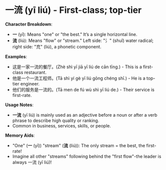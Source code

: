 # **一流 (yī liú) - First-class; top-tier**

**Character Breakdown**:  
- **一** (yī): Means "one" or "the best." It’s a single horizontal line.  
- **流** (liú): Means "flow" or "stream." Left side: "氵" (shuǐ) water radical; right side: "㐬" (liú), a phonetic component.

**Examples**:  
- 这是一家一流的餐厅。(Zhè shì yī jiā yī liú de cān tīng.) - This is a first-class restaurant.  
- 他是一个一流工程师。(Tā shì yí gè yī liú gōng chéng shī.) - He is a top-tier engineer.  
- 他们的服务是一流的。(Tā men de fú wù shì yī liú de.) - Their service is first-rate.

**Usage Notes**:  
- **一流** (yī liú) is mainly used as an adjective before a noun or after a verb phrase to describe high quality or ranking.  
- Common in business, services, skills, or people.

**Memory Aids**:  
- "One" (**一** (yī)) "stream" (**流** (liú)): The only stream = the best, the first-rate!  
- Imagine all other "streams" following behind the "first flow"-the leader is always 一流 (yī liú)!